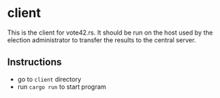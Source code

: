 # client

This is the client for vote42.rs. It should be run on the host used by the\
election administrator to transfer the results to the central server.

## Instructions

- go to `client` directory
- run `cargo run` to start program
